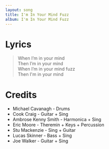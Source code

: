 ```yaml
---
layout: song
title: I'm In Your Mind Fuzz
album: I'm In Your Mind Fuzz
---
```


# Lyrics

> When I’m in your mind  
> Then I’m in your mind  
> When I’m in your mind fuzz  
> Then I'm in your mind   

# Credits

* Michael Cavanagh - Drums  
* Cook Craig - Guitar + Sing  
* Ambrose Kenny Smith - Harmonica + Sing  
* Eric Moore - Theremin + Keys + Percussion  
* Stu Mackenzie - Sing + Guitar  
* Lucas Skinner - Bass + Sing  
* Joe Walker - Guitar + Sing  
